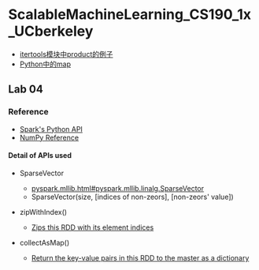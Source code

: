 # ScalableMachineLearning_CS190_1x_UCberkeley
* [itertools模块中product的例子](http://woodpecker.org.cn/diveintopython3/advanced-iterators.html)
* [Python中的map](http://my.oschina.net/zyzzy/blog/115096)


## Lab 04
### Reference 
* [Spark's Python API](https://spark.apache.org/docs/latest/api/python/pyspark.html#pyspark.RDD)
* [NumPy Reference](http://docs.scipy.org/doc/numpy/reference/index.html)

#### Detail of APIs used
* SparseVector
    * [pyspark.mllib.html#pyspark.mllib.linalg.SparseVector](https://spark.apache.org/docs/latest/api/python/pyspark.mllib.html#pyspark.mllib.linalg.SparseVector) 
    * SparseVector(size, [indices of non-zeors], [non-zeors' value])

* zipWithIndex()
    * [Zips this RDD with its element indices](https://spark.apache.org/docs/latest/api/python/pyspark.html#pyspark.RDD.zipWithIndex) 

* collectAsMap()
    * [Return the key-value pairs in this RDD to the master as a dictionary](https://spark.apache.org/docs/latest/api/python/pyspark.html#pyspark.RDD.collectAsMap) 
